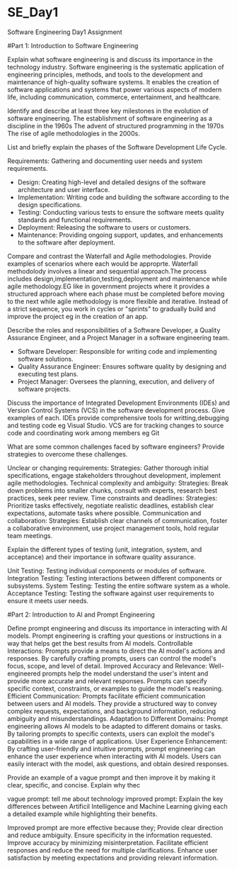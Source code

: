 # SE_Day1
Software Engineering Day1 Assignment

#Part 1: Introduction to Software Engineering

Explain what software engineering is and discuss its importance in the technology industry.
Software engineering is the systematic application of engineering principles, methods, and tools to the development and maintenance of high-quality software systems. It enables the creation of software applications and systems that power various aspects of modern life, including communication, commerce, entertainment, and healthcare.


Identify and describe at least three key milestones in the evolution of software engineering.
The establishment of software engineering as a discipline in the 1960s
The advent of structured programming in the 1970s
The rise of agile methodologies in the 2000s.


List and briefly explain the phases of the Software Development Life Cycle.

Requirements: Gathering and documenting user needs and system requirements.
  - Design: Creating high-level and detailed designs of the software architecture and user interface.
  - Implementation: Writing code and building the software according to the design specifications.
  - Testing: Conducting various tests to ensure the software meets quality standards and functional requirements.
  - Deployment: Releasing the software to users or customers.
  - Maintenance: Providing ongoing support, updates, and enhancements to the software after deployment.

Compare and contrast the Waterfall and Agile methodologies. Provide examples of scenarios where each would be approprte.
Waterfall methodolody involves a linear and sequential approach.The process includes design,implementation,testing,deployment and maintenance while agile methodology.EG like in government projects where it provides a structured approach where each phase must be completed before moving to the next while agile methodology  is more flexible and iterative. Instead of a strict sequence, you work in cycles or "sprints" to gradually build and improve the project eg in the creation of an app.

Describe the roles and responsibilities of a Software Developer, a Quality Assurance Engineer, and a Project Manager in a software engineering team.
- Software Developer: Responsible for writing code and implementing software solutions.
-  Quality Assurance Engineer: Ensures software quality by designing and executing test plans.
  - Project Manager: Oversees the planning, execution, and delivery of software projects.


Discuss the importance of Integrated Development Environments (IDEs) and Version Control Systems (VCS) in the software development process. Give examples of each.
IDEs provide comprehensive tools for writting,debugging and testing code eg Visual Studio.
VCS are for tracking changes to source code and coordinating work among members eg Git

What are some common challenges faced by software engineers? Provide strategies to overcome these challenges.

Unclear or changing requirements:
Strategies: Gather thorough initial specifications, engage stakeholders throughout development, implement agile methodologies.
Technical complexity and ambiguity:
Strategies: Break down problems into smaller chunks, consult with experts, research best practices, seek peer review.
Time constraints and deadlines:
Strategies: Prioritize tasks effectively, negotiate realistic deadlines, establish clear expectations, automate tasks where possible.
Communication and collaboration:
Strategies: Establish clear channels of communication, foster a collaborative environment, use project management tools, hold regular team meetings.



Explain the different types of testing (unit, integration, system, and acceptance) and their importance in software quality assurance.

Unit Testing: Testing individual components or modules of software.
Integration Testing: Testing interactions between different components or subsystems.
System Testing: Testing the entire software system as a whole.
Acceptance Testing: Testing the software against user requirements to ensure it meets user needs.

#Part 2: Introduction to AI and Prompt Engineering


Define prompt engineering and discuss its importance in interacting with AI models.
Prompt engineering is crafting your questions or instructions in a way that helps get the best results from AI models.
Controllable Interactions: Prompts provide a means to direct the AI model's actions and responses. By carefully crafting prompts, users can control the model's focus, scope, and level of detail.
Improved Accuracy and Relevance: Well-engineered prompts help the model understand the user's intent and provide more accurate and relevant responses. Prompts can specify specific context, constraints, or examples to guide the model's reasoning.
Efficient Communication: Prompts facilitate efficient communication between users and AI models. They provide a structured way to convey complex requests, expectations, and background information, reducing ambiguity and misunderstandings.
Adaptation to Different Domains: Prompt engineering allows AI models to be adapted to different domains or tasks. By tailoring prompts to specific contexts, users can exploit the model's capabilities in a wide range of applications.
User Experience Enhancement: By crafting user-friendly and intuitive prompts, prompt engineering can enhance the user experience when interacting with AI models. Users can easily interact with the model, ask questions, and obtain desired responses.

Provide an example of a vague prompt and then improve it by making it clear, specific, and concise. Explain why thec

vague prompt: tell me about technology
improved prompt: Explain the key differences between Artificil Intelligence and Machine Learning giving each a detailed example while highlighting their benefits.

Improved prompt are more effective because they;
Provide clear direction and reduce ambiguity.
Ensure specificity in the information requested.
Improve accuracy by minimizing misinterpretation.
Facilitate efficient responses and reduce the need for multiple clarifications.
Enhance user satisfaction by meeting expectations and providing relevant information.

